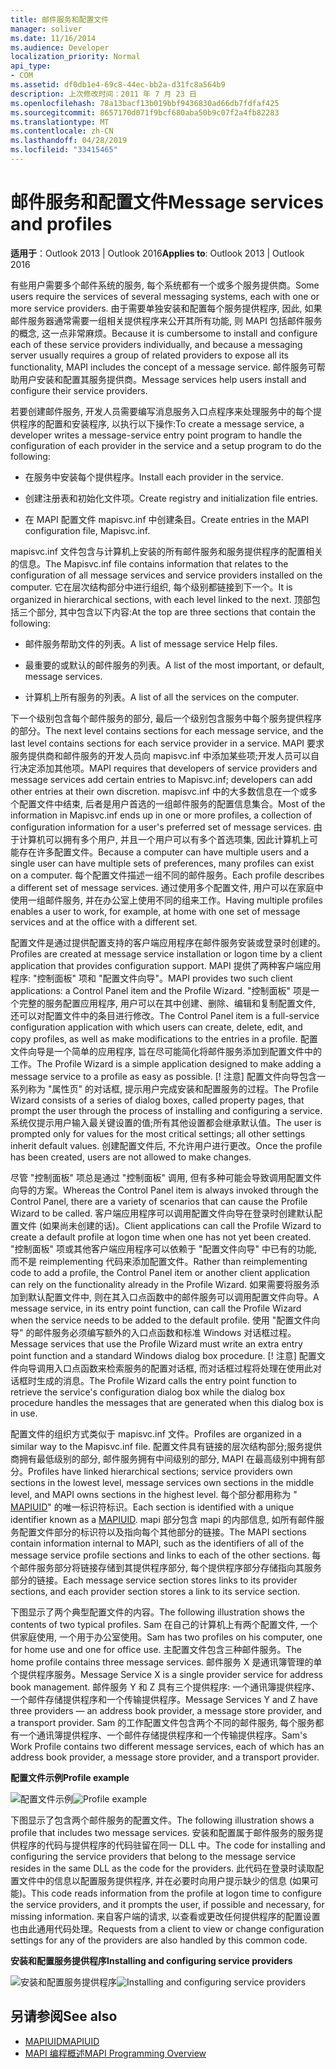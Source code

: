 ```yaml
---
title: 邮件服务和配置文件
manager: soliver
ms.date: 11/16/2014
ms.audience: Developer
localization_priority: Normal
api_type:
- COM
ms.assetid: df0db1e4-69c8-44ec-bb2a-d31fc8a564b9
description: 上次修改时间：2011 年 7 月 23 日
ms.openlocfilehash: 78a13bacf13b019bbf9436830ad66db7fdfaf425
ms.sourcegitcommit: 8657170d071f9bcf680aba50b9c07f2a4fb82283
ms.translationtype: MT
ms.contentlocale: zh-CN
ms.lasthandoff: 04/28/2019
ms.locfileid: "33415465"
---
```

# <a name="message-services-and-profiles"></a><span data-ttu-id="3a482-103">邮件服务和配置文件</span><span class="sxs-lookup"><span data-stu-id="3a482-103">Message services and profiles</span></span>
  
<span data-ttu-id="3a482-104">**适用于**：Outlook 2013 | Outlook 2016</span><span class="sxs-lookup"><span data-stu-id="3a482-104">**Applies to**: Outlook 2013 | Outlook 2016</span></span> 
  
<span data-ttu-id="3a482-105">有些用户需要多个邮件系统的服务, 每个系统都有一个或多个服务提供商。</span><span class="sxs-lookup"><span data-stu-id="3a482-105">Some users require the services of several messaging systems, each with one or more service providers.</span></span> <span data-ttu-id="3a482-106">由于需要单独安装和配置每个服务提供程序, 因此, 如果邮件服务器通常需要一组相关提供程序来公开其所有功能, 则 MAPI 包括邮件服务的概念, 这一点非常麻烦。</span><span class="sxs-lookup"><span data-stu-id="3a482-106">Because it is cumbersome to install and configure each of these service providers individually, and because a messaging server usually requires a group of related providers to expose all its functionality, MAPI includes the concept of a message service.</span></span> <span data-ttu-id="3a482-107">邮件服务可帮助用户安装和配置其服务提供商。</span><span class="sxs-lookup"><span data-stu-id="3a482-107">Message services help users install and configure their service providers.</span></span>
  
<span data-ttu-id="3a482-108">若要创建邮件服务, 开发人员需要编写消息服务入口点程序来处理服务中的每个提供程序的配置和安装程序, 以执行以下操作:</span><span class="sxs-lookup"><span data-stu-id="3a482-108">To create a message service, a developer writes a message-service entry point program to handle the configuration of each provider in the service and a setup program to do the following:</span></span>
  
- <span data-ttu-id="3a482-109">在服务中安装每个提供程序。</span><span class="sxs-lookup"><span data-stu-id="3a482-109">Install each provider in the service.</span></span>
    
- <span data-ttu-id="3a482-110">创建注册表和初始化文件项。</span><span class="sxs-lookup"><span data-stu-id="3a482-110">Create registry and initialization file entries.</span></span>
    
- <span data-ttu-id="3a482-111">在 MAPI 配置文件 mapisvc.inf 中创建条目。</span><span class="sxs-lookup"><span data-stu-id="3a482-111">Create entries in the MAPI configuration file, Mapisvc.inf.</span></span>
    
<span data-ttu-id="3a482-112">mapisvc.inf 文件包含与计算机上安装的所有邮件服务和服务提供程序的配置相关的信息。</span><span class="sxs-lookup"><span data-stu-id="3a482-112">The Mapisvc.inf file contains information that relates to the configuration of all message services and service providers installed on the computer.</span></span> <span data-ttu-id="3a482-113">它在层次结构部分中进行组织, 每个级别都链接到下一个。</span><span class="sxs-lookup"><span data-stu-id="3a482-113">It is organized in hierarchical sections, with each level linked to the next.</span></span> <span data-ttu-id="3a482-114">顶部包括三个部分, 其中包含以下内容:</span><span class="sxs-lookup"><span data-stu-id="3a482-114">At the top are three sections that contain the following:</span></span> 
  
- <span data-ttu-id="3a482-115">邮件服务帮助文件的列表。</span><span class="sxs-lookup"><span data-stu-id="3a482-115">A list of message service Help files.</span></span>
    
- <span data-ttu-id="3a482-116">最重要的或默认的邮件服务的列表。</span><span class="sxs-lookup"><span data-stu-id="3a482-116">A list of the most important, or default, message services.</span></span>
    
- <span data-ttu-id="3a482-117">计算机上所有服务的列表。</span><span class="sxs-lookup"><span data-stu-id="3a482-117">A list of all the services on the computer.</span></span>
    
<span data-ttu-id="3a482-118">下一个级别包含每个邮件服务的部分, 最后一个级别包含服务中每个服务提供程序的部分。</span><span class="sxs-lookup"><span data-stu-id="3a482-118">The next level contains sections for each message service, and the last level contains sections for each service provider in a service.</span></span> <span data-ttu-id="3a482-119">MAPI 要求服务提供商和邮件服务的开发人员向 mapisvc.inf 中添加某些项;开发人员可以自行决定添加其他项。</span><span class="sxs-lookup"><span data-stu-id="3a482-119">MAPI requires that developers of service providers and message services add certain entries to Mapisvc.inf; developers can add other entries at their own discretion.</span></span> <span data-ttu-id="3a482-120">mapisvc.inf 中的大多数信息在一个或多个配置文件中结束, 后者是用户首选的一组邮件服务的配置信息集合。</span><span class="sxs-lookup"><span data-stu-id="3a482-120">Most of the information in Mapisvc.inf ends up in one or more profiles, a collection of configuration information for a user's preferred set of message services.</span></span> <span data-ttu-id="3a482-121">由于计算机可以拥有多个用户, 并且一个用户可以有多个首选项集, 因此计算机上可能存在许多配置文件。</span><span class="sxs-lookup"><span data-stu-id="3a482-121">Because a computer can have multiple users and a single user can have multiple sets of preferences, many profiles can exist on a computer.</span></span> <span data-ttu-id="3a482-122">每个配置文件描述一组不同的邮件服务。</span><span class="sxs-lookup"><span data-stu-id="3a482-122">Each profile describes a different set of message services.</span></span> <span data-ttu-id="3a482-123">通过使用多个配置文件, 用户可以在家庭中使用一组邮件服务, 并在办公室上使用不同的组来工作。</span><span class="sxs-lookup"><span data-stu-id="3a482-123">Having multiple profiles enables a user to work, for example, at home with one set of message services and at the office with a different set.</span></span>
  
<span data-ttu-id="3a482-124">配置文件是通过提供配置支持的客户端应用程序在邮件服务安装或登录时创建的。</span><span class="sxs-lookup"><span data-stu-id="3a482-124">Profiles are created at message service installation or logon time by a client application that provides configuration support.</span></span> <span data-ttu-id="3a482-125">MAPI 提供了两种客户端应用程序: "控制面板" 项和 "配置文件向导"。</span><span class="sxs-lookup"><span data-stu-id="3a482-125">MAPI provides two such client applications: a Control Panel item and the Profile Wizard.</span></span> <span data-ttu-id="3a482-126">"控制面板" 项是一个完整的服务配置应用程序, 用户可以在其中创建、删除、编辑和复制配置文件, 还可以对配置文件中的条目进行修改。</span><span class="sxs-lookup"><span data-stu-id="3a482-126">The Control Panel item is a full-service configuration application with which users can create, delete, edit, and copy profiles, as well as make modifications to the entries in a profile.</span></span> <span data-ttu-id="3a482-127">配置文件向导是一个简单的应用程序, 旨在尽可能简化将邮件服务添加到配置文件中的工作。</span><span class="sxs-lookup"><span data-stu-id="3a482-127">The Profile Wizard is a simple application designed to make adding a message service to a profile as easy as possible.</span></span> <span data-ttu-id="3a482-128">[! 注意] 配置文件向导包含一系列称为 "属性页" 的对话框, 提示用户完成安装和配置服务的过程。</span><span class="sxs-lookup"><span data-stu-id="3a482-128">The Profile Wizard consists of a series of dialog boxes, called property pages, that prompt the user through the process of installing and configuring a service.</span></span> <span data-ttu-id="3a482-129">系统仅提示用户输入最关键设置的值;所有其他设置都会继承默认值。</span><span class="sxs-lookup"><span data-stu-id="3a482-129">The user is prompted only for values for the most critical settings; all other settings inherit default values.</span></span> <span data-ttu-id="3a482-130">创建配置文件后, 不允许用户进行更改。</span><span class="sxs-lookup"><span data-stu-id="3a482-130">Once the profile has been created, users are not allowed to make changes.</span></span> 
  
<span data-ttu-id="3a482-131">尽管 "控制面板" 项总是通过 "控制面板" 调用, 但有多种可能会导致调用配置文件向导的方案。</span><span class="sxs-lookup"><span data-stu-id="3a482-131">Whereas the Control Panel item is always invoked through the Control Panel, there are a variety of scenarios that can cause the Profile Wizard to be called.</span></span> <span data-ttu-id="3a482-132">客户端应用程序可以调用配置文件向导在登录时创建默认配置文件 (如果尚未创建的话)。</span><span class="sxs-lookup"><span data-stu-id="3a482-132">Client applications can call the Profile Wizard to create a default profile at logon time when one has not yet been created.</span></span> <span data-ttu-id="3a482-133">"控制面板" 项或其他客户端应用程序可以依赖于 "配置文件向导" 中已有的功能, 而不是 reimplementing 代码来添加配置文件。</span><span class="sxs-lookup"><span data-stu-id="3a482-133">Rather than reimplementing code to add a profile, the Control Panel item or another client application can rely on the functionality already in the Profile Wizard.</span></span> <span data-ttu-id="3a482-134">如果需要将服务添加到默认配置文件中, 则在其入口点函数中的邮件服务可以调用配置文件向导。</span><span class="sxs-lookup"><span data-stu-id="3a482-134">A message service, in its entry point function, can call the Profile Wizard when the service needs to be added to the default profile.</span></span> <span data-ttu-id="3a482-135">使用 "配置文件向导" 的邮件服务必须编写额外的入口点函数和标准 Windows 对话框过程。</span><span class="sxs-lookup"><span data-stu-id="3a482-135">Message services that use the Profile Wizard must write an extra entry point function and a standard Windows dialog box procedure.</span></span> <span data-ttu-id="3a482-136">[! 注意] 配置文件向导调用入口点函数来检索服务的配置对话框, 而对话框过程将处理在使用此对话框时生成的消息。</span><span class="sxs-lookup"><span data-stu-id="3a482-136">The Profile Wizard calls the entry point function to retrieve the service's configuration dialog box while the dialog box procedure handles the messages that are generated when this dialog box is in use.</span></span> 
  
<span data-ttu-id="3a482-137">配置文件的组织方式类似于 mapisvc.inf 文件。</span><span class="sxs-lookup"><span data-stu-id="3a482-137">Profiles are organized in a similar way to the Mapisvc.inf file.</span></span> <span data-ttu-id="3a482-138">配置文件具有链接的层次结构部分;服务提供商拥有最低级别的部分, 邮件服务拥有中间级别的部分, MAPI 在最高级别中拥有部分。</span><span class="sxs-lookup"><span data-stu-id="3a482-138">Profiles have linked hierarchical sections; service providers own sections in the lowest level, message services own sections in the middle level, and MAPI owns sections in the highest level.</span></span> <span data-ttu-id="3a482-139">每个部分都用称为 " [MAPIUID](mapiuid.md)" 的唯一标识符标识。</span><span class="sxs-lookup"><span data-stu-id="3a482-139">Each section is identified with a unique identifier known as a [MAPIUID](mapiuid.md).</span></span> <span data-ttu-id="3a482-140">mapi 部分包含 mapi 的内部信息, 如所有邮件服务配置文件部分的标识符以及指向每个其他部分的链接。</span><span class="sxs-lookup"><span data-stu-id="3a482-140">The MAPI sections contain information internal to MAPI, such as the identifiers of all of the message service profile sections and links to each of the other sections.</span></span> <span data-ttu-id="3a482-141">每个邮件服务部分将链接存储到其提供程序部分, 每个提供程序部分存储指向其服务部分的链接。</span><span class="sxs-lookup"><span data-stu-id="3a482-141">Each message service section stores links to its provider sections, and each provider section stores a link to its service section.</span></span> 
  
<span data-ttu-id="3a482-142">下图显示了两个典型配置文件的内容。</span><span class="sxs-lookup"><span data-stu-id="3a482-142">The following illustration shows the contents of two typical profiles.</span></span> <span data-ttu-id="3a482-143">Sam 在自己的计算机上有两个配置文件, 一个供家庭使用, 一个用于办公室使用。</span><span class="sxs-lookup"><span data-stu-id="3a482-143">Sam has two profiles on his computer, one for home use and one for office use.</span></span> <span data-ttu-id="3a482-144">主配置文件包含三种邮件服务。</span><span class="sxs-lookup"><span data-stu-id="3a482-144">The home profile contains three message services.</span></span> <span data-ttu-id="3a482-145">邮件服务 X 是通讯簿管理的单个提供程序服务。</span><span class="sxs-lookup"><span data-stu-id="3a482-145">Message Service X is a single provider service for address book management.</span></span> <span data-ttu-id="3a482-146">邮件服务 Y 和 Z 具有三个提供程序: 一个通讯簿提供程序、一个邮件存储提供程序和一个传输提供程序。</span><span class="sxs-lookup"><span data-stu-id="3a482-146">Message Services Y and Z have three providers — an address book provider, a message store provider, and a transport provider.</span></span> <span data-ttu-id="3a482-147">Sam 的工作配置文件包含两个不同的邮件服务, 每个服务都有一个通讯簿提供程序、一个邮件存储提供程序和一个传输提供程序。</span><span class="sxs-lookup"><span data-stu-id="3a482-147">Sam's Work Profile contains two different message services, each of which has an address book provider, a message store provider, and a transport provider.</span></span> 
  
<span data-ttu-id="3a482-148">**配置文件示例**</span><span class="sxs-lookup"><span data-stu-id="3a482-148">**Profile example**</span></span>
  
<span data-ttu-id="3a482-149">![配置文件示例](media/amapi_56.gif "配置文件示例")</span><span class="sxs-lookup"><span data-stu-id="3a482-149">![Profile example](media/amapi_56.gif "Profile example")</span></span>
  
<span data-ttu-id="3a482-150">下图显示了包含两个邮件服务的配置文件。</span><span class="sxs-lookup"><span data-stu-id="3a482-150">The following illustration shows a profile that includes two message services.</span></span> <span data-ttu-id="3a482-151">安装和配置属于邮件服务的服务提供程序的代码与提供程序的代码驻留在同一 DLL 中。</span><span class="sxs-lookup"><span data-stu-id="3a482-151">The code for installing and configuring the service providers that belong to the message service resides in the same DLL as the code for the providers.</span></span> <span data-ttu-id="3a482-152">此代码在登录时读取配置文件中的信息以配置服务提供程序, 并在必要时向用户提示缺少的信息 (如果可能)。</span><span class="sxs-lookup"><span data-stu-id="3a482-152">This code reads information from the profile at logon time to configure the service providers, and it prompts the user, if possible and necessary, for missing information.</span></span> <span data-ttu-id="3a482-153">来自客户端的请求, 以查看或更改任何提供程序的配置设置也由此通用代码处理。</span><span class="sxs-lookup"><span data-stu-id="3a482-153">Requests from a client to view or change configuration settings for any of the providers are also handled by this common code.</span></span>
  
<span data-ttu-id="3a482-154">**安装和配置服务提供程序**</span><span class="sxs-lookup"><span data-stu-id="3a482-154">**Installing and configuring service providers**</span></span>
  
<span data-ttu-id="3a482-155">![安装和配置服务提供程序](media/amapi_55.gif "安装和配置服务提供程序")</span><span class="sxs-lookup"><span data-stu-id="3a482-155">![Installing and configuring service providers](media/amapi_55.gif "Installing and configuring service providers")</span></span>
  
## <a name="see-also"></a><span data-ttu-id="3a482-156">另请参阅</span><span class="sxs-lookup"><span data-stu-id="3a482-156">See also</span></span>

- [<span data-ttu-id="3a482-157">MAPIUID</span><span class="sxs-lookup"><span data-stu-id="3a482-157">MAPIUID</span></span>](mapiuid.md)
- [<span data-ttu-id="3a482-158">MAPI 编程概述</span><span class="sxs-lookup"><span data-stu-id="3a482-158">MAPI Programming Overview</span></span>](mapi-programming-overview.md)

